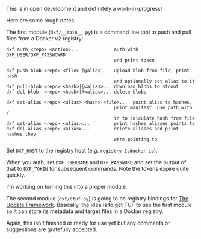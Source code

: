 This is in open development and definitely a work-in-progress!

Here are some rough notes.

The first module (`dxf/__main__.py`) is a command line tool to push and pull
files from a Docker v2 registry:

```
dxf auth <repo> <action>...             auth with DXF_USER/DXF_PASSWOWRD
                                        and print token

dxf push-blob <repo> <file> [@alias]    upload blob from file, print hash
                                        and optionally set alias to it
dxf pull-blob <repo> <hash>|@<alias>... download blobs to stdout
dxf del-blob  <repo> <hash>|@<alias>... delete blobs

dxf set-alias <repo> <alias> <hash>|<file>...  point alias to hashes,
                                        print manifest. Use path with /
                                        in to calculate hash from file 
dxf get-alias <repo> <alias>...         print hashes aliases points to
dxf del-alias <repo> <alias>...         delete aliases and print hashes they
                                        were pointing to
```

Set `DXF_HOST` to the registry host (e.g. `registry-1.docker.io`).

When you auth, set `DXF_USERNAME` and `DXF_PASSWORD` and set the output of that
to `DXF_TOKEN` for subsequent commands. Note the tokens expire quite quickly.

I'm working on turning this into a proper module.

The second module (`dxf/dtuf.py`) is going to be registry bindings for
[The Update Framework](http://theupdateframework.com/). Basically, the idea is
to get TUF to use the first module so it can store its metadata and target files
in a Docker registry.

Again, this isn't finished or ready for use yet but any comments or suggestions
are gratefully accepted.
